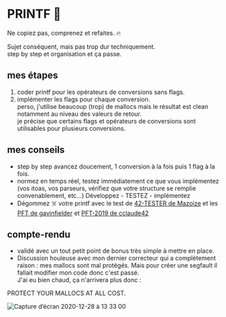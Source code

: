 # PRINTF 🐋

Ne copiez pas, comprenez et refaites. 🔥 

Sujet conséquent, mais pas trop dur techniquement.\
step by step et organisation et ça passe. 

## mes étapes

1) coder printf pour les opérateurs de conversions sans flags.
2) implémenter les flags pour chaque conversion. \
perso, j'utilise beaucoup (trop) de mallocs mais le résultat est clean notamment au niveau des valeurs de retour. \
je précise que certains flags et opérateurs de conversions sont utilisables pour plusieurs conversions.

## mes conseils

- step by step avancez doucement, 1 conversion à la fois puis 1 flag à la fois. 
- normez en temps réel, testez immédiatement ce que vous implémentez (vos itoas, vos parseurs, vérifiez que votre structure se remplie convenablement, etc...)
Développez - TESTEZ - implémentez 
- Dégommez ☠️ votre printf avec le test de [42-TESTER de Mazoize](https://github.com/Mazoise/42TESTERS-PRINTF) et les [PFT de gavinfielder](https://github.com/gavinfielder/pft) et [PFT-2019 de cclaude42](https://github.com/cclaude42/PFT_2019)

## compte-rendu

- validé avec un tout petit point de bonus très simple à mettre en place.
- Discussion houleuse avec mon dernier correcteur qui a complètement raison : mes mallocs sont mal protégés. Mais pour créer une segfault il fallait modifier mon code donc c'est passé. \
J'ai eu bien chaud, ça n'arrivera plus donc : 

PROTECT YOUR MALLOCS AT ALL COST.

![Capture d’écran 2020-12-28 à 13 33 00](https://user-images.githubusercontent.com/74666017/103216276-f5af9d80-4915-11eb-9c7d-017e90c7b50b.png)

